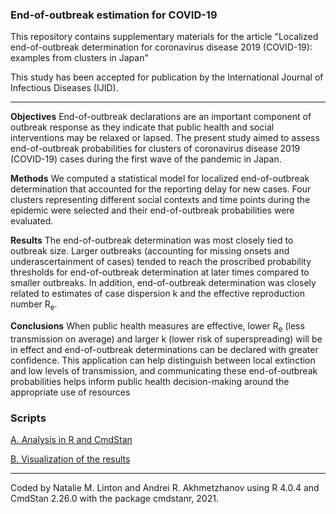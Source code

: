 ### End-of-outbreak estimation for COVID-19

This repository contains supplementary materials for the article "Localized end-of-outbreak determination for coronavirus disease 2019 (COVID-19): examples from clusters in Japan"

This study has been accepted for publication by the International Journal of Infectious Diseases (IJID).

---

<b>Objectives</b> End-of-outbreak declarations are an important component of outbreak response as they indicate that public health and social interventions may be relaxed or lapsed. The present study aimed to assess end-of-outbreak probabilities for clusters of coronavirus disease 2019 (COVID-19) cases during the first wave of the pandemic in Japan.

<b>Methods</b> We computed a statistical model for localized end-of-outbreak determination that accounted for the reporting delay for new cases. Four clusters representing different social contexts and time points during the epidemic were selected and their end-of-outbreak probabilities were evaluated.

<b>Results</b> The end-of-outbreak determination was most closely tied to outbreak size. Larger outbreaks (accounting for missing onsets and underascertainment of cases) tended to reach the proscribed probability thresholds for end-of-outbreak determination at later times compared to smaller outbreaks. In addition, end-of-outbreak determination was closely related to estimates of case dispersion k and the effective reproduction number R<sub>e</sub>.

<b>Conclusions</b> When public health measures are effective, lower R<sub>e</sub> (less transmission on average) and larger k (lower risk of superspreading) will be in effect and end-of-outbreak determinations can be declared with greater confidence. This application can help distinguish between local extinction and low levels of transmission, and communicating these end-of-outbreak probabilities helps inform public health decision-making around the appropriate use of resources

### Scripts

[A. Analysis in R and CmdStan](https://nbviewer.jupyter.org/github/nlinton/covid19_eoo/tree/master/scripts/A.eoo_calculating_the_probabilities.ipynb)

[B. Visualization of the results](https://nbviewer.jupyter.org/github/nlinton/covid19_eoo/tree/master/scripts/A.eoo_figure1.ipynb)

---

Coded by Natalie M. Linton and Andrei R. Akhmetzhanov using R 4.0.4 and CmdStan 2.26.0 with the package cmdstanr, 2021.
